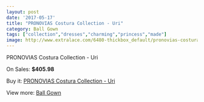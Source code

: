```yaml
---
layout: post
date: '2017-05-17'
title: "PRONOVIAS Costura Collection - Uri"
category: Ball Gown
tags: ["collection","dresses","charming","princess","made"]
image: http://www.extralace.com/6480-thickbox_default/pronovias-costura-collection-uri.jpg
---
```

PRONOVIAS Costura Collection - Uri

On Sales: **$405.98**
<a href="https://www.extralace.com/ball-gown/3070-pronovias-costura-collection-uri.html"><amp-img layout="responsive" width="600" height="600" src="//www.extralace.com/6480-thickbox_default/pronovias-costura-collection-uri.jpg" alt="PRONOVIAS Costura Collection - Uri 0" /></a>

Buy it: [PRONOVIAS Costura Collection - Uri](https://www.extralace.com/ball-gown/3070-pronovias-costura-collection-uri.html "PRONOVIAS Costura Collection - Uri")

View more: [Ball Gown](https://www.extralace.com/3-ball-gown "Ball Gown")